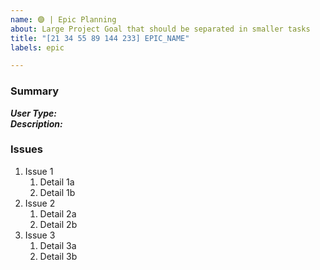 ```yaml
---
name: 🟣 | Epic Planning
about: Large Project Goal that should be separated in smaller tasks
title: "[21 34 55 89 144 233] EPIC_NAME"
labels: epic

---
```

### Summary
**_User Type:_**  
**_Description:_**  

<!-- 🚫 Please DELETE sections that are not used -->
### Issues
1. Issue 1
   1. Detail 1a
   1. Detail 1b
1. Issue 2
   1. Detail 2a
   1. Detail 2b
1. Issue 3
   1. Detail 3a
   1. Detail 3b
